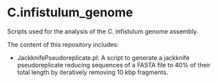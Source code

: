# C.infistulum_genome
Scripts used for the analysis of the C. infistulum genome assembly. 

The content of this repository includes:

- JackknifePseudoreplicate.pl: A script to generate a jackknife pseudoreplicate reducing sequences of a FASTA file to 40% of their total length by iteratively removing 10 kbp fragments.
